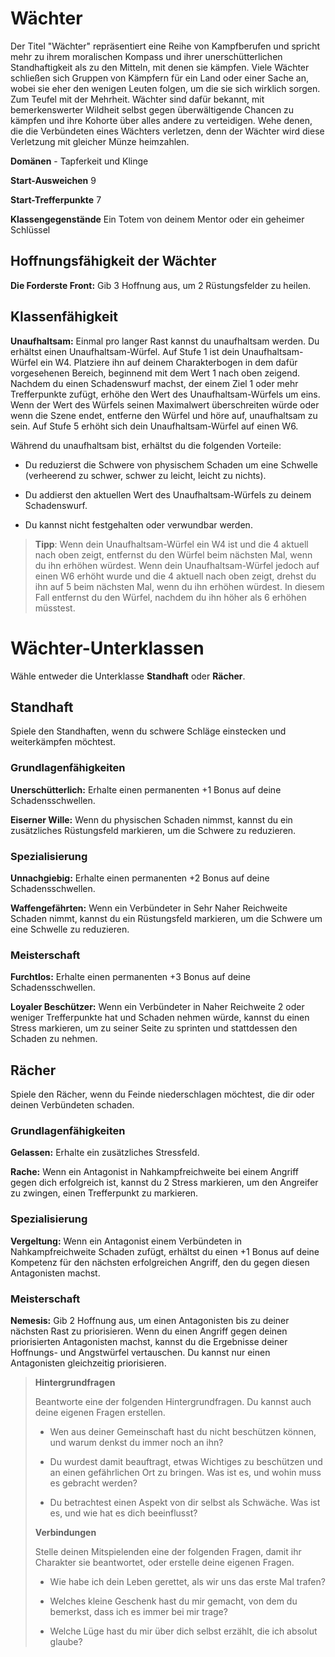 # Wächter

Der Titel "Wächter" repräsentiert eine Reihe von Kampfberufen und spricht mehr zu ihrem moralischen Kompass und ihrer unerschütterlichen Standhaftigkeit als zu den Mitteln, mit denen sie kämpfen.
Viele Wächter schließen sich Gruppen von Kämpfern für ein Land oder einer Sache an, wobei sie eher den wenigen Leuten folgen, um die sie sich wirklich sorgen. Zum Teufel mit der Mehrheit.
Wächter sind dafür bekannt, mit bemerkenswerter Wildheit selbst gegen überwältigende Chancen zu kämpfen und ihre Kohorte über alles andere zu verteidigen.
Wehe denen, die die Verbündeten eines Wächters verletzen, denn der Wächter wird diese Verletzung mit gleicher Münze heimzahlen.

**Domänen** - Tapferkeit und Klinge

**Start-Ausweichen** 9

**Start-Trefferpunkte** 7

**Klassengegenstände** Ein Totem von deinem Mentor oder ein geheimer Schlüssel

## Hoffnungsfähigkeit der Wächter
**Die Forderste Front:** Gib 3 Hoffnung aus, um 2 Rüstungsfelder zu heilen.

## Klassenfähigkeit
**Unaufhaltsam:** Einmal pro langer Rast kannst du unaufhaltsam werden.
Du erhältst einen Unaufhaltsam-Würfel.
Auf Stufe 1 ist dein Unaufhaltsam-Würfel ein W4.
Platziere ihn auf deinem Charakterbogen in dem dafür vorgesehenen Bereich, beginnend mit dem Wert 1 nach oben zeigend.
Nachdem du einen Schadenswurf machst, der einem Ziel 1 oder mehr Trefferpunkte zufügt, erhöhe den Wert des Unaufhaltsam-Würfels um eins.
Wenn der Wert des Würfels seinen Maximalwert überschreiten würde oder wenn die Szene endet, entferne den Würfel und höre auf, unaufhaltsam zu sein.
Auf Stufe 5 erhöht sich dein Unaufhaltsam-Würfel auf einen W6.

Während du unaufhaltsam bist, erhältst du die folgenden Vorteile:

- Du reduzierst die Schwere von physischem Schaden um eine Schwelle (verheerend zu schwer, schwer zu leicht, leicht zu nichts).

- Du addierst den aktuellen Wert des Unaufhaltsam-Würfels zu deinem Schadenswurf.

- Du kannst nicht festgehalten oder verwundbar werden.

> **Tipp**: Wenn dein Unaufhaltsam-Würfel ein W4 ist und die 4 aktuell nach oben zeigt, entfernst du den Würfel beim nächsten Mal, wenn du ihn erhöhen würdest.
> Wenn dein Unaufhaltsam-Würfel jedoch auf einen W6 erhöht wurde und die 4 aktuell nach oben zeigt, drehst du ihn auf 5 beim nächsten Mal, wenn du ihn erhöhen würdest.
> In diesem Fall entfernst du den Würfel, nachdem du ihn höher als 6 erhöhen müsstest.

# Wächter-Unterklassen
Wähle entweder die Unterklasse **Standhaft** oder **Rächer**.

## Standhaft
Spiele den Standhaften, wenn du schwere Schläge einstecken und weiterkämpfen möchtest.

### Grundlagenfähigkeiten
**Unerschütterlich:** Erhalte einen permanenten +1 Bonus auf deine Schadensschwellen.

**Eiserner Wille:** Wenn du physischen Schaden nimmst, kannst du ein zusätzliches Rüstungsfeld markieren, um die Schwere zu reduzieren.

### Spezialisierung
**Unnachgiebig:** Erhalte einen permanenten +2 Bonus auf deine Schadensschwellen.

**Waffengefährten:** Wenn ein Verbündeter in Sehr Naher Reichweite Schaden nimmt, kannst du ein Rüstungsfeld markieren, um die Schwere um eine Schwelle zu reduzieren.

### Meisterschaft
**Furchtlos:** Erhalte einen permanenten +3 Bonus auf deine Schadensschwellen.

**Loyaler Beschützer:** Wenn ein Verbündeter in Naher Reichweite 2 oder weniger Trefferpunkte hat und Schaden nehmen würde, kannst du einen Stress markieren, um zu seiner Seite zu sprinten und stattdessen den Schaden zu nehmen.

## Rächer
Spiele den Rächer, wenn du Feinde niederschlagen möchtest, die dir oder deinen Verbündeten schaden.

### Grundlagenfähigkeiten
**Gelassen:** Erhalte ein zusätzliches Stressfeld.

**Rache:** Wenn ein Antagonist in Nahkampfreichweite bei einem Angriff gegen dich erfolgreich ist, kannst du 2 Stress markieren, um den Angreifer zu zwingen, einen Trefferpunkt zu markieren.

### Spezialisierung
**Vergeltung:** Wenn ein Antagonist einem Verbündeten in Nahkampfreichweite Schaden zufügt, erhältst du einen +1 Bonus auf deine Kompetenz für den nächsten erfolgreichen Angriff, den du gegen diesen Antagonisten machst.

### Meisterschaft
**Nemesis:** Gib 2 Hoffnung aus, um einen Antagonisten bis zu deiner nächsten Rast zu priorisieren.
Wenn du einen Angriff gegen deinen priorisierten Antagonisten machst, kannst du die Ergebnisse deiner Hoffnungs- und Angstwürfel vertauschen.
Du kannst nur einen Antagonisten gleichzeitig priorisieren.

> **Hintergrundfragen**
>
> Beantworte eine der folgenden Hintergrundfragen.
> Du kannst auch deine eigenen Fragen erstellen.
>
> - Wen aus deiner Gemeinschaft hast du nicht beschützen können, und warum denkst du immer noch an ihn?
>
> - Du wurdest damit beauftragt, etwas Wichtiges zu beschützen und an einen gefährlichen Ort zu bringen.
> Was ist es, und wohin muss es gebracht werden?
>
> - Du betrachtest einen Aspekt von dir selbst als Schwäche.
> Was ist es, und wie hat es dich beeinflusst?
>
> **Verbindungen**
>
> Stelle deinen Mitspielenden eine der folgenden Fragen, damit ihr Charakter sie beantwortet, oder erstelle deine eigenen Fragen.
>
> - Wie habe ich dein Leben gerettet, als wir uns das erste Mal trafen?
>
> - Welches kleine Geschenk hast du mir gemacht, von dem du bemerkst, dass ich es immer bei mir trage?
>
> - Welche Lüge hast du mir über dich selbst erzählt, die ich absolut glaube?
